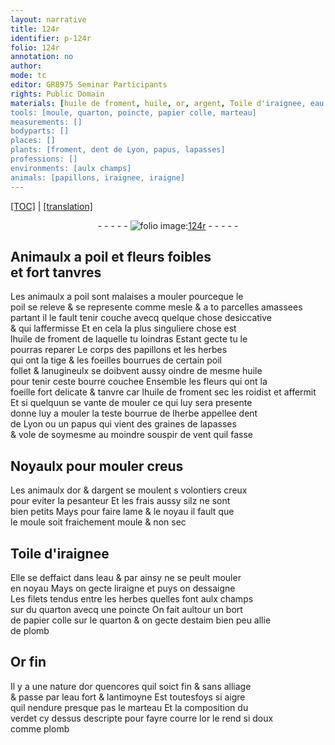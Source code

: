 ```yaml
---
layout: narrative
title: 124r
identifier: p-124r
folio: 124r
annotation: no
author:
mode: tc
editor: GR8975 Seminar Participants
rights: Public Domain
materials: [huile de froment, huile, or, argent, Toile d'iraignee, eau, quarton, papier colle, estaim, plomb, Or fin, eau fort, antimoyne, verdet]
tools: [moule, quarton, poincte, papier colle, marteau]
measurements: []
bodyparts: []
places: []
plants: [froment, dent de Lyon, papus, lapasses]
professions: []
environments: [aulx champs]
animals: [papillons, iraignee, iraigne]
---
```


 <p><a href="{{ site.baseurl }}/diplomatic/">[TOC]</a> | <a href="{{ site.baseurl }}/texts/p-124r_tl/" target="_blank">[translation]</a></p><div class="folio" align="center">- - - - - <a href="http://gallica.bnf.fr/ark:/12148/btv1b10500001g/f253.item.r=" target="_blank"><img src="https://cu-mkp.github.io/2017-workshop-edition/assets/photo-icon.png" alt="folio image: " style="display:inline-block; margin-bottom:-3px;"/>124r</a> - - - - - </div>  
  

## Animaulx a poil et fleurs foibles<br/> et fort tanvres

 
Les animaulx a poil sont malaises a mouler pourceque le<br/> poil se releve & se represente co<span class="exp">mm</span>e mesle & a <span class="del">to</span> parcelles amassees<br/> partant il le fault tenir couche avecq quelque chose desiccative<br/> & qui laffermisse Et en cela la plus singuliere chose est<br/> l<span class="m">huile de <span class="pa">froment</span></span> de laquelle tu loindras Estant gecte tu le<br/> pourras reparer Le corps des <span class="al">papillons</span> et les herbes<br/> qui ont la tige & les foeilles bourrues de certain poil<br/> follet & lanugineulx se doibvent aussy oindre de mesme <span class="m">huile</span><br/> pour tenir ceste bourre couchee Ensemble les fleurs qui ont la<br/> foeille fort delicate & tanvre car l<span class="m">huile de <span class="pa">from<span class="exp">ent</span></span></span> sec les roidist et affermit<br/> Et si quelquun se vante de mouler ce qui luy sera p<span class="exp">rese</span>nte<br/> donne luy a mouler la teste bourrue de lherbe appellee <span class="pa">dent<br/> de Lyon</span> ou un <span class="pa">papus</span> qui vient des graines de <span class="pa">lapasses</span><br/> & vole de soymesme au moindre souspir de vent quil fasse
 
 
  

## Noyaulx pour mouler creus

 
Les animaulx d<span class="m">or</span> & d<span class="m">argent</span> se moulent <span class="del">s</span> volontiers creux<br/> pour eviter la pesanteur Et les frais aussy silz ne sont<br/> bien petits Mays pour faire lame & le noyau il fault que<br/> le <span class="tl">moule</span> soit fraichement moule & non sec
 
 
  

## <span class="m">Toile d'<span class="al">iraignee</span></span>

 
Elle se deffaict dans l<span class="m">eau</span> & par ainsy ne se peult mouler<br/> en noyau Mays on gecte l<span class="al">iraigne</span> et puys on dessaigne<br/> Les filets tendus entre les herbes quelles font <span class="env">aulx champs</span><br/> sur du <span class="tl"><span class="m">quarton</span></span> avecq une <span class="tl">poincte</span> On fait aultour un bort<br/> de <span class="tl"><span class="m">papier colle</span></span> sur le <span class="tl"><span class="m">quarton</span></span> & on gecte d<span class="m">estaim</span> bien peu allie<br/> de <span class="m">plomb</span>
 
 
  

## <span class="m">Or fin</span>

 
Il y a une nature d<span class="m">or</span> quencores quil soict fin & sans alliage<br/> & passe par l<span class="m">eau fort</span> & l<span class="m">antimoyne</span> Est toutesfoys si aigre<br/> quil nendure presque pas le <span class="tl">marteau</span> Et la composition du<br/> <span class="m">verdet</span> cy dessus descripte pour fayre courre l<span class="m">or</span> le rend si doux<br/> co<span class="exp">mm</span>e <span class="m">plomb</span>
 
 